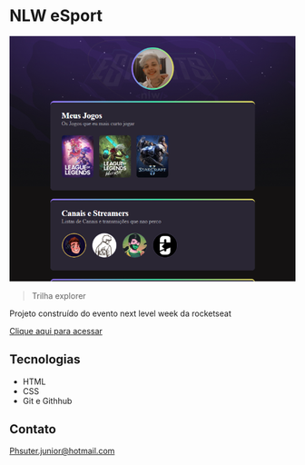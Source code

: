 # NLW eSport

![Preview](./.github/preview.png)

> Trilha explorer

Projeto construído do evento next level week da rocketseat

[Clique aqui para acessar](https://paulosuter.github.io/NLW-Explorer/)


## Tecnologias

- HTML
- CSS
- Git e Githhub

## Contato

Phsuter.junior@hotmail.com
